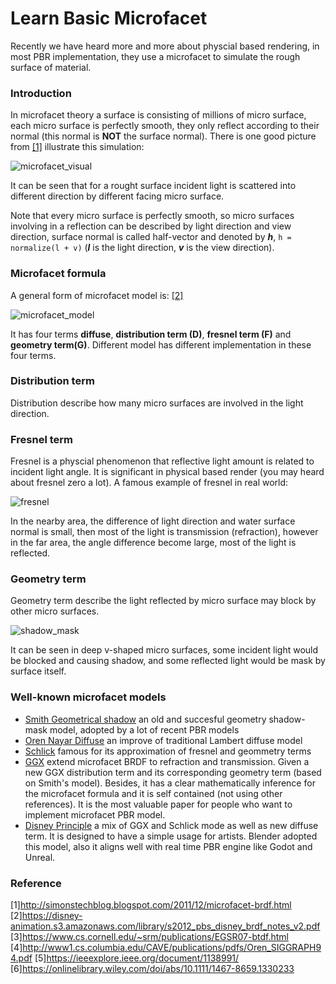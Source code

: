 # Learn Basic Microfacet
Recently we have heard more and more about physcial based rendering, in most PBR implementation, they use a microfacet to simulate the rough surface of material.

### Introduction
In microfacet theory a surface is consisting of millions of micro surface, each micro surface is perfectly smooth, they only reflect according to their normal (this normal is **NOT** the surface normal). There is one good picture from [[1]](http://simonstechblog.blogspot.com/2011/12/microfacet-brdf.html) illustrate this simulation:

![microfacet_visual](/static/05bdb983664bb77d3ac1aa2d4090b0a4.png)

It can be seen that for a rought surface incident light is scattered into different direction by different facing micro surface.

Note that every micro surface is perfectly smooth, so micro surfaces involving in a reflection can be described by light direction and view direction, surface normal is called half-vector and denoted by ***h***, `h = normalize(l + v)` (***l*** is the light direction, ***v*** is the view direction).

### Microfacet formula
A general form of microfacet model is: [[2]](https://disney-animation.s3.amazonaws.com/library/s2012_pbs_disney_brdf_notes_v2.pdf)

![microfacet_model](/static/e1321c2c8c7fe5755cd01c49acab76c3.png)

It has four terms **diffuse**, **distribution term (D)**, **fresnel term (F)** and **geometry term(G)**. Different model has different implementation in these four terms.

### Distribution term
Distribution describe how many micro surfaces are involved in the light direction.

### Fresnel term
Fresnel is a physcial phenomenon that reflective light amount is related to incident light angle. It is significant in physical based render (you may heard about fresnel zero a lot). A famous example of fresnel in real world:

![fresnel](/static/f6402d08b380686e7ccbe49fcebe3109.png)

In the nearby area, the difference of light direction and water surface normal is small, then most of the light is transmission (refraction), however in the far area, the angle difference become large, most of the light is reflected.

### Geometry term
Geometry term describe the light reflected by micro surface may block by other micro surfaces.

![shadow_mask](/static/0487225b5a2cf4b8dd65c8d2b595ff4c.png)

It can be seen in deep v-shaped micro surfaces, some incident light would be blocked and causing shadow, and some reflected light would be mask by surface itself.

### Well-known microfacet models

- [Smith Geometrical shadow](https://ieeexplore.ieee.org/document/1138991/) an old and succesful geometry shadow-mask model, adopted by a lot of recent PBR models
- [Oren Nayar Diffuse](http://www1.cs.columbia.edu/CAVE/publications/pdfs/Oren_SIGGRAPH94.pdf) an improve of traditional Lambert diffuse model
- [Schlick](https://onlinelibrary.wiley.com/doi/abs/10.1111/1467-8659.1330233) famous for its approximation of fresnel and geommetry terms
- [GGX](https://www.cs.cornell.edu/~srm/publications/EGSR07-btdf.html) extend microfacet BRDF to refraction and transmission. Given a new GGX distribution term and its corresponding geometry term (based on Smith's model). Besides, it has a clear mathematically inference for the microfacet formula and it is self contained (not using other references). It is the most valuable paper for people who want to implement microfacet PBR model.
- [Disney Principle](https://disney-animation.s3.amazonaws.com/library/s2012_pbs_disney_brdf_notes_v2.pdf) a mix of GGX and Schlick mode as well as new diffuse term. It is designed to have a simple usage for artists. Blender adopted this model, also it aligns well with real time PBR engine like Godot and Unreal.


### Reference
[1]http://simonstechblog.blogspot.com/2011/12/microfacet-brdf.html
[2]https://disney-animation.s3.amazonaws.com/library/s2012_pbs_disney_brdf_notes_v2.pdf
[3]https://www.cs.cornell.edu/~srm/publications/EGSR07-btdf.html
[4]http://www1.cs.columbia.edu/CAVE/publications/pdfs/Oren_SIGGRAPH94.pdf
[5]https://ieeexplore.ieee.org/document/1138991/
[6]https://onlinelibrary.wiley.com/doi/abs/10.1111/1467-8659.1330233
